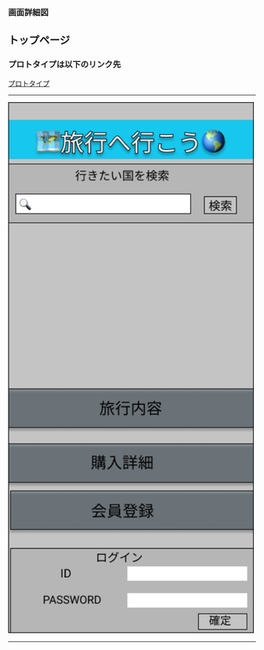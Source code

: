 ### 画面詳細図
## トップページ
### プロトタイプは以下のリンク先
[プロトタイプ](https://www.figma.com/file/YG5ey5pOtI5ZYlaZHWfvS7/Untitled?node-id=2%3A2)
*****
<img src="../img/top_page.png" width="500">

*****
